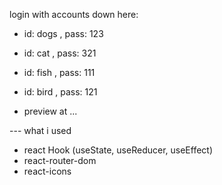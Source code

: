 login with accounts down here:
- id: dogs , pass: 123
- id: cat , pass: 321
- id: fish , pass: 111
- id: bird , pass: 121

- preview at ...

--- what i used
- react Hook (useState, useReducer, useEffect)
- react-router-dom
- react-icons
